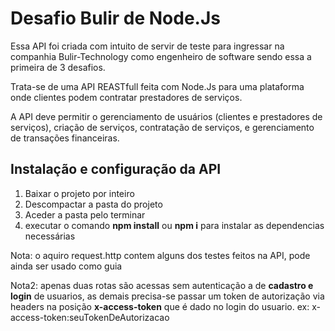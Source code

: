 # Desafio Bulir de Node.Js
Essa API foi criada com intuito de servir de teste para ingressar na companhia Bulir-Technology como engenheiro de software sendo essa a primeira de 3 desafios.

Trata-se de uma API REASTfull feita com Node.Js para  uma plataforma onde clientes podem contratar
prestadores de serviços. 

A API deve permitir o gerenciamento de usuários (clientes e
prestadores de serviços), criação de serviços, contratação de serviços, e
gerenciamento de transações financeiras.

## Instalação e configuração da API
1. Baixar o projeto por inteiro
2. Descompactar a pasta do projeto
3. Aceder a pasta pelo terminar
4. executar o comando **npm install** ou **npm i** para instalar as dependencias necessárias

Nota: o aquiro request.http contem alguns dos testes feitos na API, pode ainda ser usado como guia

Nota2: apenas duas rotas são acessas sem autenticação a de **cadastro e login** de usuarios, as demais precisa-se passar um token de autorização via headers na posição **x-access-token**  que é dado no login do usuario.
ex: x-access-token:seuTokenDeAutorizacao 